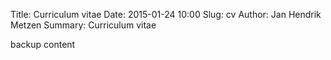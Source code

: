 Title: Curriculum vitae
Date: 2015-01-24 10:00
Slug: cv
Author: Jan Hendrik Metzen
Summary:  Curriculum vitae

<object width="100%" height=5000 type="text/html" data="../cv/cv.html">
  <p>backup content</p>
</object>

